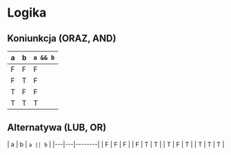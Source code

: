 # Logika

## Koniunkcja (ORAZ, AND)

| a | b | `a && b` |
|---|---|--------|
| F | F | F      |
| F | T | F      |
| T | F | F      |
| T | T | T      |

## Alternatywa (LUB, OR)

| a | b | `a || b` |
|---|---|--------|
| F | F | F      |
| F | T | T      |
| T | F | T      |
| T | T | T      |


